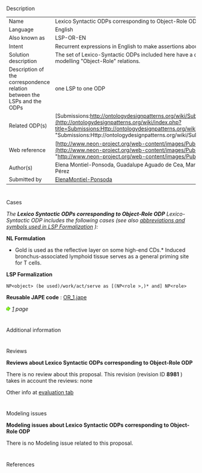# 

 Description




|  |  |
| --- | --- |
|  Name  |  Lexico Syntactic ODPs corresponding to Object-Role ODP  |
|  Language  |  English  |
|  Also known as  |  LSP-OR-EN  |
|  Intent  |  Recurrent expressions in English to make assertions about objects and the role they play  |
|  Solution description  |  The set of Lexico-Syntactic ODPs included here have a direct correspondence to the Content ODP for modelling "Object-Role" relations.  |
|  Description of the correspondence relation between the LSPs and the ODPs  |  one LSP to one ODP  |
|  Related ODP(s)  | [Submissions:http://ontologydesignpatterns.org/wiki/Submissions:Objectrole](http://ontologydesignpatterns.org/wiki/index.php?title=Submissions:Http://ontologydesignpatterns.org/wiki/Submissions:Objectrole&action=edit&redlink=1 "Submissions:Http://ontologydesignpatterns.org/wiki/Submissions:Objectrole (not yet written)")  |
|  Web reference  | [http://www.neon-project.org/web-content/images/Publications/neon\_2008\_d2.5.1.pdf](http://www.neon-project.org/web-content/images/Publications/neon_2008_d2.5.1.pdf "http://www.neon-project.org/web-content/images/Publications/neon_2008_d2.5.1.pdf")  |
|  Author(s)  |  Elena Montiel-Ponsoda, Guadalupe Aguado de Cea, Mari Carmen Suárez-Figueroa, Asunción Gómez-Pérez  |
|  Submitted by  | [ElenaMontiel-Ponsoda](../User/ElenaMontiel-Ponsoda "User:ElenaMontiel-Ponsoda")  |



  





# 

 Cases



_The
 __Lexico Syntactic ODPs corresponding to Object-Role ODP__ 
 Lexico-Syntactic ODP includes the following cases (see also
 [abbreviations and symbols used in LSP Formalization](../Community/LSPSymbols "Community:LSPSymbols") 
 ):_ 




  







__NL Formulation__ 



* Gold is used as the reflective layer on some high-end CDs.* Induced bronchus-associated lymphoid tissue serves as a general priming site for T cells.


__LSP Formalization__ 




```
NP<object> (be used)/work/act/serve as [(NP<role >,)* and] NP<role>

```


__Reusable JAPE code__ 
 :
 [OR\_1.jape](public/images/8/80/OR_1.jape "OR 1.jape") 






[![](public/images/thumb/8/87/ArrowRight.gif/11px-ArrowRight.gif)](../Image/ArrowRight.gif "ArrowRight.gif")
_[1](../Submissions/Lexico_Syntactic_ODPs_corresponding_to_Object-Role_ODP/1 "Submissions:Lexico Syntactic ODPs corresponding to Object-Role ODP/1") 
 page_ 




# 

 Additional information



# 

 Reviews




__Reviews about Lexico Syntactic ODPs corresponding to Object-Role ODP__ 


 There is no review about this proposal.
This revision (revision ID
 __8981__ 
 ) takes in account the reviews: none
 



 Other info at
 [evaluation tab](http://ontologydesignpatterns.org/wiki/index.php?title=Submissions:Lexico_Syntactic_ODPs_corresponding_to_Object-Role_ODP&action=evaluation "http://ontologydesignpatterns.org/wiki/index.php?title=Submissions:Lexico_Syntactic_ODPs_corresponding_to_Object-Role_ODP&action=evaluation") 





  





# 

 Modeling issues




__Modeling issues about Lexico Syntactic ODPs corresponding to Object-Role ODP__ 


 There is no Modeling issue related to this proposal.
 




  





# 

 References